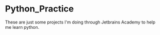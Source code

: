 # Python_Practice
These are just some projects I'm doing through Jetbrains Academy to help me learn python.
